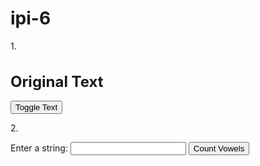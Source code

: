 # ipi-6
1.<!DOCTYPE html>
<html lang="en">
<head>
<meta charset="UTF-8">
<meta name="viewport" content="width=device-width, initial-scale=1.0">
<title>Toggle Heading Text</title>
<script src="https://code.jquery.com/jquery-3.6.0.min.js"></script>
<style>
    #heading {
        font-size: 24px;
    }
</style>
</head>
<body>

<h1 id="heading">Original Text</h1>
<button id="toggleButton">Toggle Text</button>

<script>
$(document).ready(function(){
    $("#toggleButton").click(function(){
        var currentText = $("#heading").text();
        if(currentText === "Original Text") {
            $("#heading").text("Hello, World!");
        } else {
            $("#heading").text("Original Text");
        }
    });
});
</script>



</body>
</html>

2.<!DOCTYPE html>
<html lang="en">
<head>
<meta charset="UTF-8">
<meta name="viewport" content="width=device-width, initial-scale=1.0">
<title>Count Vowels</title>
<script src="https://code.jquery.com/jquery-3.6.0.min.js"></script>
</head>
<body>

<label for="inputText">Enter a string:</label>
<input type="text" id="inputText">
<button id="countButton">Count Vowels</button>
<p id="result"></p>

<script>
$(document).ready(function(){
    $("#countButton").click(function(){
        var inputString = $("#inputText").val().toLowerCase();
        var vowelCount = 0;
        for(var i = 0; i < inputString.length; i++) {
            if(inputString[i] === 'a' || inputString[i] === 'e' || inputString[i] === 'i' || inputString[i] === 'o' || inputString[i] === 'u') {
                vowelCount++;
            }
        }
        $("#result").text("Number of vowels: " + vowelCount);
    });
});
</script>

</body>
</html>




